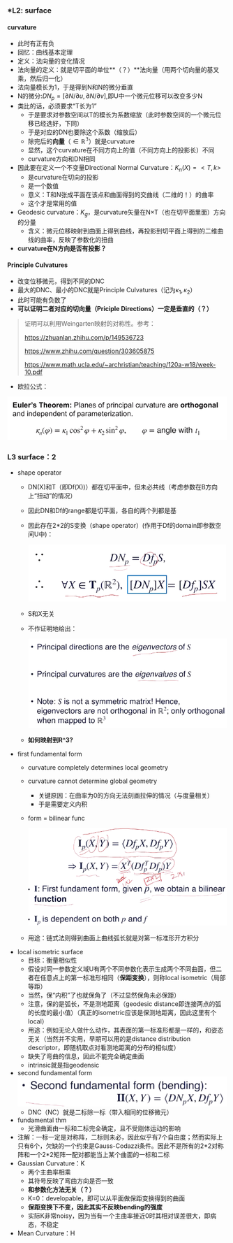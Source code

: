 ### *L2: surface

#### curvature

* 此时有正有负
* 回忆：曲线基本定理
* 定义：法向量的变化情况
* 法向量的定义：就是切平面的单位**（？）**法向量（用两个切向量的基叉乘，然后归一化）
* 法向量模长为1，于是得到N和N的微分垂直
* N的微分:$DN_p=[\partial N/\partial u,\partial N/\partial v]$,即U中一个微元位移可以改变多少N
* 类比的话，必须要求“T长为1”
  * 于是要求对参数空间以T的模长为系数缩放（此时参数空间的一个微元位移已经选好，下同）
  * 于是对应的DN也要除这个系数（缩放后）
  * 除完后的**向量**（$\in \mathbb{R^3}$）就是curvature
  * 显然，这个curvature在不同方向上的值（不同方向上的投影长）不同
  * curvature方向和DN相同
* 因此要在定义一个不变量DIrectional Normal Curvature：$K_n(X)=<T,k>$
  * 是curvature在切向的投影
  * 是一个数值
  * 意义：T和N张成平面在该点和曲面得到的交曲线（二维的！）的曲率
  * 这个才是常用的值
* Geodesic curvature：$K_g$，是curvature矢量在N×T（也在切平面里面）方向的分量
  * 含义：微元位移映射到曲面上得到曲线，再投影到切平面上得到的二维曲线的曲率，反映了参数化的扭曲
* **curvature在N方向是否有投影？**

#### Principle Culvatures

* 改变位移微元，得到不同的DNC
* 最大的DNC、最小的DNC就是Principle Culvatures（记为$\kappa_1,\kappa_2$）
* 此时可能有负数了
* **可以证明二者对应的切向量（Priciple Directions）一定是垂直的（？）**

> 证明可以利用Weingarten映射的对称性。参考：
>
> https://zhuanlan.zhihu.com/p/149536723
>
> https://www.zhihu.com/question/303605875
>
> https://www.math.ucla.edu/~archristian/teaching/120a-w18/week-10.pdf

* 欧拉公式：

![1658929111962](image/L2/1658929111962.png)

### L3 surface：2

* shape operator
  * DN(X)和T（即Df(X))）都在切平面中，但未必共线（考虑参数在B方向上“扭动”的情况）
  * 因此DN和Df的range都是切平面，各自的两个列都是基
  * 因此存在2*2的S变换（shape operator）(作用于Df的domain即参数空间U中)：

    ![1658929898109](image/L2/1658929898109.png)
  * S和X无关
  * 不作证明地给出：

    ![1658930040894](image/L2/1658930040894.png)
  * **如何映射到R^3?**
* first fundamental form
  * curvature completely determines local geometry
  * curvature cannot determine global geometry

    * 关键原因：在曲率为0的方向无法刻画拉伸的情况（与度量相关）
    * 于是需要定义内积
  * form = bilinear func

    ![1658930677597](image/L2/1658930677597.png)
  * 用途：链式法则得到曲面上曲线弧长就是对第一标准形开方积分
* local isometric surface
  * 目标：衡量相似性
  * 假设对同一参数定义域U有两个不同参数化表示生成两个不同曲面，但二者在任意点上的第一标准形相同（**保距变换**），则称local isometric（局部等距）
  * 当然，保“内积”了也就保角了（不过显然保角未必保距）
  * 注意，保的是弧长，不是测地距离（geodesic distance即连接两点的弧的长度的最小值）（真正的isometric应该是保测地距离，因此这里有个local）
  * 用途：例如无论人做什么动作，其表面的第一标准形都是一样的，和姿态无关（当然并不实用，早期可以用的是distance distribution descriptor，即随机取点对看测地距离的分布的相似度）
  * 缺失了弯曲的信息，因此不能完全确定曲面
  * intrinsic就是指geodensic
* second fundamental form![1658931838557](image/L2/1658931838557.png)
  * DNC（NC）就是二标除一标（带入相同的位移微元）
* fundamental thm
  * 光滑曲面由一标和二标完全确定，且不受刚体运动的影响
* 注解：一标一定是对称阵，二标则未必，因此似乎有7个自由度；然而实际上只有6个，欠缺的一个约束是Gauss-Codazzi条件。因此不是所有的2\*2对称阵和一个2\*2矩阵一配对都能当上某个曲面的一标和二标
* Gaussian Curvature：K
  * 两个主曲率相乘
  * 其符号反映了弯曲方向是否一致
  * **和参数化方法无关（？）**
  * K=0：developable，即可以从平面做保距变换得到的曲面
  * **保距变换下不变，因此其实不反映bending的强度**
  * 实际K非常noisy，因为当有一个主曲率接近0时其相对误差很大，即病态，不稳定
* Mean Curvature：H
